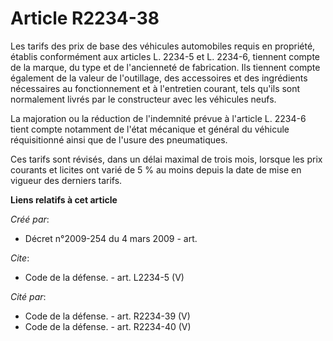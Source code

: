 # Article R2234-38

Les tarifs des prix de base des véhicules automobiles requis en propriété, établis conformément aux articles L. 2234-5 et L.
2234-6, tiennent compte de la marque, du type et de l'ancienneté de fabrication. Ils tiennent compte également de la valeur
de l'outillage, des accessoires et des ingrédients nécessaires au fonctionnement et à l'entretien courant, tels qu'ils sont
normalement livrés par le constructeur avec les véhicules neufs. 

La majoration ou la réduction de l'indemnité prévue à l'article L. 2234-6 tient compte notamment de l'état mécanique et
général du véhicule réquisitionné ainsi que de l'usure des pneumatiques. 

Ces tarifs sont révisés, dans un délai maximal de trois mois, lorsque les prix courants et licites ont varié de 5 % au moins
depuis la date de mise en vigueur des derniers tarifs.

**Liens relatifs à cet article**

_Créé par_:

  - Décret n°2009-254 du 4 mars 2009 - art.

_Cite_:

  - Code de la défense. - art. L2234-5 (V)

_Cité par_:

  - Code de la défense. - art. R2234-39 (V)
  - Code de la défense. - art. R2234-40 (V)
